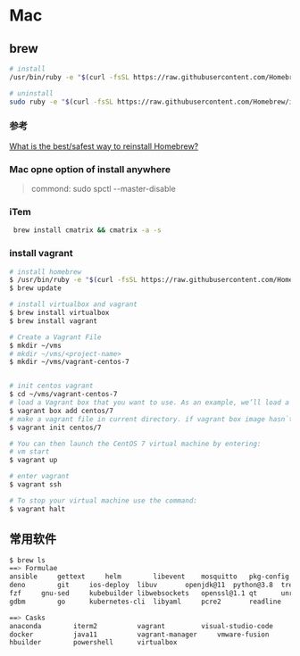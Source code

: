 # Mac

## brew 
```bash
# install
/usr/bin/ruby -e "$(curl -fsSL https://raw.githubusercontent.com/Homebrew/install/master/install)"

# uninstall 
sudo ruby -e "$(curl -fsSL https://raw.githubusercontent.com/Homebrew/install/master/uninstall)"
```

### 参考
[What is the best/safest way to reinstall Homebrew?](https://stackoverflow.com/questions/11038028/what-is-the-best-safest-way-to-reinstall-homebrew)

### Mac opne option of install anywhere<span id="1"></span>
>commond:
>sudo spctl --master-disable


### iTem
```bash
 brew install cmatrix && cmatrix -a -s
```

### install vagrant
```bash
# install homebrew
$ /usr/bin/ruby -e "$(curl -fsSL https://raw.githubusercontent.com/Homebrew/install/master/install)"
$ brew update

# install virtualbox and vagrant
$ brew install virtualbox
$ brew install vagrant

# Create a Vagrant File
$ mkdir ~/vms
# mkdir ~/vms/<project-name>
$ mkdir ~/vms/vagrant-centos-7


# init centos vagrant
$ cd ~/vms/vagrant-centos-7
# load a Vagrant box that you want to use. As an example, we’ll load a CentOS 7 file: （need choose options, use virtualbox ）
$ vagrant box add centos/7
# make a vagrant file in current directory. if vagrant box image hasn`t been downloaded before. then it try to download the vagrant box image.
$ vagrant init centos/7

# You can then launch the CentOS 7 virtual machine by entering:
# vm start
$ vagrant up

# enter vagrant 
$ vagrant ssh

# To stop your virtual machine use the command:
$ vagrant halt

```

## 常用软件
```bash
$ brew ls
==> Formulae
ansible		gettext		helm		libevent	mosquitto	pkg-config	sqlite		xz
deno		git		ios-deploy	libuv		openjdk@11	python@3.8	tree
fzf		gnu-sed		kubebuilder	libwebsockets	openssl@1.1	qt		unrar
gdbm		go		kubernetes-cli	libyaml		pcre2		readline	wrk

==> Casks
anaconda		iterm2			vagrant			visual-studio-code
docker			java11			vagrant-manager		vmware-fusion
hbuilder		powershell		virtualbox
```

